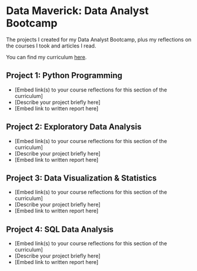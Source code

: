 # Data Maverick: Data Analyst Bootcamp

The projects I created for my Data Analyst Bootcamp, plus my reflections on the courses I took and articles I read.

You can find my curriculum [here](/curriculum.md).

## Project 1: Python Programming

- [Embed link(s) to your course reflections for this section of the curriculum]
- [Describe your project briefly here]
- [Embed link to written report here]

## Project 2: Exploratory Data Analysis

- [Embed link(s) to your course reflections for this section of the curriculum]
- [Describe your project briefly here]
- [Embed link to written report here]

## Project 3: Data Visualization & Statistics

- [Embed link(s) to your course reflections for this section of the curriculum]
- [Describe your project briefly here]
- [Embed link to written report here]

## Project 4: SQL Data Analysis

- [Embed link(s) to your course reflections for this section of the curriculum]
- [Describe your project briefly here]
- [Embed link to written report here]
